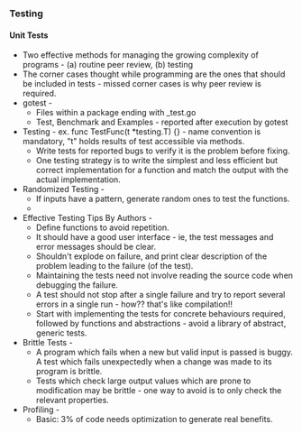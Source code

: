 ### Testing

#### Unit Tests
  * Two effective methods for managing the growing complexity of programs - (a) routine peer review, (b) testing
  * The corner cases thought while programming are the ones that should be included in tests - missed corner cases is why peer review is required.
  * gotest -
    - Files within a package ending with \_test.go
    - Test, Benchmark and Examples - reported after execution by gotest
  * Testing - ex. func TestFunc(t \*testing.T) {} - name convention is mandatory, "t" holds results of test accessible via methods.
    - Write tests for reported bugs to verify it is the problem before fixing.
    - One testing strategy is to write the simplest and less efficient but correct implementation for a function and match the output with the actual implementation.
  * Randomized Testing -
    - If inputs have a pattern, generate random ones to test the functions.
    - 
  * Effective Testing Tips By Authors -
    - Define functions to avoid repetition.
    - It should have a good user interface - ie, the test messages and error messages should be clear.
    - Shouldn't explode on failure, and print clear description of the problem leading to the failure (of the test).
    - Maintaining the tests need not involve reading the source code when debugging the failure.
    - A test should not stop after a single failure and try to report several errors in a single run - how?? that's like compilation!!
    - Start with implementing the tests for concrete behaviours required, followed by functions and abstractions - avoid a library of abstract, generic tests.
  * Brittle Tests -
    - A program which fails when a new but valid input is passed is buggy. A test which fails unexpectedly when a change was made to its program is brittle.
    - Tests which check large output values which are prone to modification may be brittle - one way to avoid is to only check the relevant properties.
  * Profiling -
    - Basic: 3% of code needs optimization to generate real benefits.
